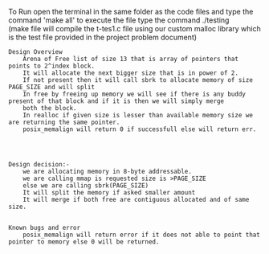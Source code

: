 To Run
		open the terminal in the same folder as the code files and type the command 'make all'
		to execute the file type the command ./testing	
	(make file will compile the t-tes1.c file using our custom malloc library which is the test file provided in the project problem 		document)
		
	
	Design Overview
		Arena of Free list of size 13 that is array of pointers that points to 2^index block.
		It will allocate the next bigger size that is in power of 2.
		If not present then it will call sbrk to allocate memory of size PAGE_SIZE and will split 
		In free by freeing up memory we will see if there is any buddy present of that block and if it is then we will simply merge
		both the block.
		In realloc if given size is lesser than available memory size we are returning the same pointer.
		posix_memalign will return 0 if successfull else will return err.
		



	Design decision:-
		we are allocating memory in 8-byte addressable.
		we are calling mmap is requested size is >PAGE_SIZE
		else we are calling sbrk(PAGE_SIZE)
		It will split the memory if asked smaller amount 
		It will merge if both free are contiguous allocated and of same size.
		
		
	Known bugs and error
		posix_memalign will return error if it does not able to point that pointer to memory else 0 will be returned.
		
		
